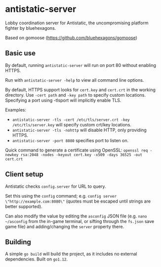 # antistatic-server
Lobby coordination server for Antistatic, the uncompromising platform fighter by bluehexagons.

Based on gomoose (https://github.com/bluehexagons/gomoose)

## Basic use
By default, running `antistatic-server` will run on port 80 without enabling HTTPS.

Run with `antistatic-server -help` to view all command line options.

By default, HTTPS support looks for `cert.key` and `cert.crt` in the working directory.
Use `-cert path` and `-key path` to specify custom locations.
Specifying a port using -tlsport will implicitly enable TLS.

Examples:
* `antistatic-server -tls -cert /etc/tls/server.crt -key /etc/tls/server.key` will specify custom crt/key locations.
* `antistatic-server -tls -nohttp` will disable HTTP, only providing HTTPS.
* `antistatic-server -port 8080` specifies port to listen on.

Quick command to generate a certificate using OpenSSL:
`openssl req -newkey rsa:2048 -nodes -keyout cert.key -x509 -days 36525 -out cert.crt`

## Client setup
Antistatic checks `config.server` for URL to query.

Set this using the `config` command; e.g. `config server \"http://example.com:8080\"` (quotes must be escaped until strings are better supported).

Can also modify the value by editing the `asconfig` JSON file (e.g. `nano ~/asconfig` from the in-game terminal, or sifting through the `fs.json` save game file) and adding/changing the `server` property there.

## Building
A simple `go build` will build the project, as it includes no external dependencies. Built on `go1.12`.
